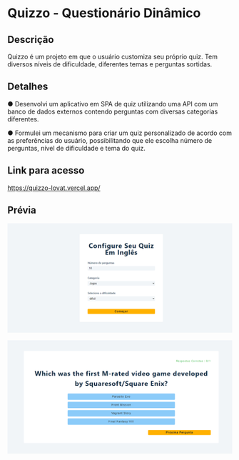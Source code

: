 # Quizzo - Questionário Dinâmico

## Descrição

Quizzo é um projeto em que o usuário customiza seu próprio quiz. Tem diversos níveis de dificuldade, diferentes temas e perguntas sortidas.

## Detalhes

● Desenvolvi um aplicativo em SPA de quiz utilizando uma API com um banco de dados externos contendo perguntas com diversas categorias diferentes.

● Formulei um mecanismo para criar um quiz personalizado de acordo com as preferências do usuário, possibilitando que ele escolha número de perguntas, nível de dificuldade e tema do quiz.

## Link para acesso

https://quizzo-lovat.vercel.app/

## Prévia

![preview](quizzo1.png)

![preview](quizzo2.png)